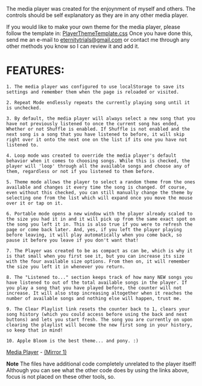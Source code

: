 The media player was created for the enjoynment of myself and others. The controls should be self explanatory as they are in any other media player.  

If you would like to make your own theme for the media player, please follow the template in: [PlayerThemeTemplate.css](https://github.com/XDieAndGoX/MLPPlayer/blob/master/PlayerThemeTemplate.css) Once you have done this, send me an e-mail to eternitytrials@gmail.com or contact me through any other methods you know so I can review it and add it.

 # FEATURES:  
    1. The media player was configured to use localStorage to save its settings and remember them when the page is reloaded or visited.  
    
    2. Repeat Mode endlessly repeats the currently playing song until it is unchecked.  
    
    3. By default, the media player will always select a new song that you have not previously listened to once the current song has ended, Whether or not Shuffle is enabled. If Shuffle is not enabled and the next song is a song that you have listened to before, it will skip right over it onto the next one on the list if its one you have not listened to.  
    
    4. Loop mode was created to override the media player's default behavior when it comes to choosing songs. While this is checked, the player will 'loop' through all the available songs and choose any of them, regardless or not if you listened to them before.  
    
    5. Theme mode allows the player to select a random theme from the ones available and changes it every time the song is changed. Of course, even without this checked, you can still manually change the theme by selecting one from the list which will expand once you move the mouse over it or tap on it.  
    
    6. Portable mode opens a new window with the player already scaled to the size you had it in and it will pick up from the same exact spot on the song you left it in. This is also true if you were to refresh the page or come back later. And, yes, if you left the player playing before leaving, it will play automatically when you come back, so pause it before you leave if you don't want that!  
    
    7. The Player was created to be as compact as can be, which is why it is that small when you first see it, but you can increase its size with the four available size options. From then on, it will remember the size you left it in whenever you return.  
    
    8. The "Listened to..." section keeps track of how many NEW songs you have listened to out of the total available songs in the player. If you play a song that you have played before, the counter will not increase. It will also stop increasing altogether when it reaches the number of available songs and nothing else will happen, trust me.
    
    9. The Clear Playlist link resets the counter back to 1, clears your song history (which you could access before using the back and next buttons) and lets you start fresh. The song you are currently on upon clearing the playlist will become the new first song in your history, so keep that in mind!  
    
    10. Apple Bloom is the best theme... and pony. :)
    
    
[Media Player](http://eternitytrials.000webhostapp.com/) - [(Mirror 1)](http://eternitytrials.x10host.com/)

**Note** The files have additional code completely unrelated to the player itself! Although you can see what the other code does by using the links above, focus is not placed on these other tools, so.
